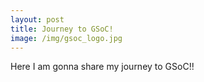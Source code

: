 ```yaml
---
layout: post
title: Journey to GSoC!
image: /img/gsoc_logo.jpg
---
```


Here I am gonna share my journey to GSoC!!

